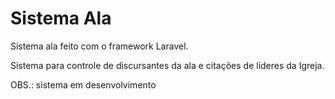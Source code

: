 Sistema Ala
===

Sistema ala feito com o framework Laravel.

Sistema para controle de discursantes da ala e citações de líderes da Igreja.


OBS.: sistema em desenvolvimento